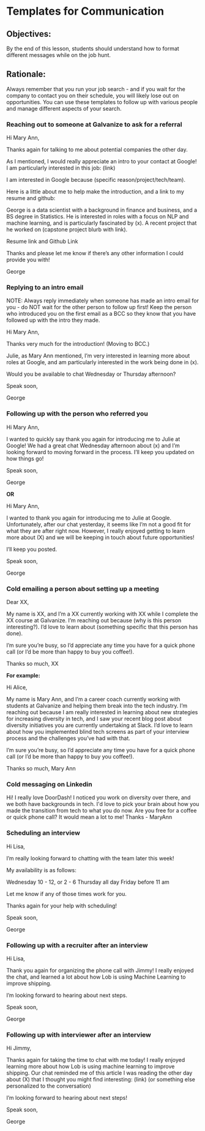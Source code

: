# Templates for Communication

## Objectives: 
By the end of this lesson, students should understand how to format different messages while on the job hunt. 

## Rationale: 
Always remember that you run your job search - and if you wait for the company to contact you on their schedule, you will likely lose out on opportunities. You can use these templates to follow up with various people and manage different aspects of your search.


### Reaching out to someone at Galvanize to ask for a referral

Hi Mary Ann,

Thanks again for talking to me about potential companies the other day.

As I mentioned, I would really appreciate an intro to your contact at Google! I am particularly interested in this job: (link)

I am interested in Google because (specific reason/project/tech/team).

Here is a little about me to help make the introduction, and a link to my resume and github:

George is a data scientist with a background in finance and business, and a BS degree in Statistics. He is interested in roles with a focus on NLP and machine learning, and is particularly fascinated by (x). A recent project that he worked on (capstone project blurb with link).

Resume link and Github Link

Thanks and please let me know if there’s any other information I could provide you with!

George


### Replying to an intro email

NOTE: Always reply immediately when someone has made an intro email for you - do NOT wait for the other person to follow up first! Keep the person who introduced you on the first email as a BCC so they know that you have followed up with the intro they made. 

Hi Mary Ann,

Thanks very much for the introduction! (Moving to BCC.)

Julie, as Mary Ann mentioned, I’m very interested in learning more about roles at Google, and am particularly interested in the work being done in (x). 

Would you be available to chat Wednesday or Thursday afternoon?

Speak soon,

George

### Following up with the person who referred you

Hi Mary Ann,

I wanted to quickly say thank you again for introducing me to Julie at Google! We had a great chat Wednesday afternoon about (x) and I’m looking forward to moving forward in the process. I’ll keep you updated on how things go!

Speak soon,

George

**OR**

Hi Mary Ann,

I wanted to thank you again for introducing me to Julie at Google. Unfortunately, after our chat yesterday, it seems like I’m not a good fit for what they are after right now. However, I really enjoyed getting to learn more about (X) and we will be keeping in touch about future opportunities!

I’ll keep you posted.

Speak soon,

George


### Cold emailing a person about setting up a meeting

Dear XX,

My name is XX, and I’m a XX currently working with XX while I complete the XX course at Galvanize. I’m reaching out because (why is this person interesting?). I’d love to learn about (something specific that this person has done).

I’m sure you’re busy, so I’d appreciate any time you have for a quick phone call (or I’d be more than happy to buy you coffee!). 

Thanks so much,
XX

**For example:**

Hi Alice,

My name is Mary Ann, and I’m a career coach currently working with students at Galvanize and helping them break into the tech industry. I’m reaching out because I am really interested in learning about new strategies for increasing diversity in tech, and I saw your recent blog post about diversity initiatives you are currently undertaking at Slack. I’d love to learn about how you implemented blind tech screens as part of your interview process and the challenges you’ve had with that.

I’m sure you’re busy, so I’d appreciate any time you have for a quick phone call (or I’d be more than happy to buy you coffee!).
 
Thanks so much,
Mary Ann



### Cold messaging on Linkedin

Hi! I really love DoorDash! I noticed you work on diversity over there, and we both have backgrounds in tech. I'd love to pick your brain about how you made the transition from tech to what you do now. Are you free for a coffee or quick phone call? It would mean a lot to me! Thanks - MaryAnn


### Scheduling an interview

Hi Lisa,

I’m really looking forward to chatting with the team later this week!

My availability is as follows:

Wednesday 10 - 12, or 2 - 6
Thursday all day
Friday before 11 am

Let me know if any of those times work for you.

Thanks again for your help with scheduling!

Speak soon,

George


### Following up with a recruiter after an interview

Hi Lisa,

Thank you again for organizing the phone call with Jimmy! I really enjoyed the chat, and learned a lot about how Lob is using Machine Learning to improve shipping.

I’m looking forward to hearing about next steps.

Speak soon,

George


### Following up with interviewer after an interview

Hi Jimmy,

Thanks again for taking the time to chat with me today! I really enjoyed learning more about how Lob is using machine learning to improve shipping. Our chat reminded me of this article I was reading the other day about (X) that I thought you might find interesting: (link) (or something else personalized to the conversation)

I’m looking forward to hearing about next steps!

Speak soon,

George


